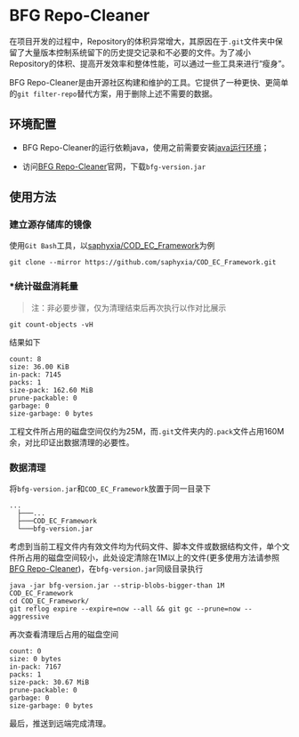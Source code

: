 # BFG Repo-Cleaner

在项目开发的过程中，Repository的体积异常增大，其原因在于`.git`文件夹中保留了大量版本控制系统留下的历史提交记录和不必要的文件。为了减小Repository的体积、提高开发效率和整体性能，可以通过一些工具来进行“瘦身”。

BFG Repo-Cleaner是由开源社区构建和维护的工具。它提供了一种更快、更简单的`git filter-repo`替代方案，用于删除上述不需要的数据。

## 环境配置

* BFG Repo-Cleaner的运行依赖java，使用之前需要安装[java运行环境](https://www.java.com/en/)；

* 访问[BFG Repo-Cleaner](https://rtyley.github.io/bfg-repo-cleaner/)官网，下载`bfg-version.jar`

## 使用方法

### 建立源存储库的镜像

使用`Git Bash`工具，以[saphyxia/COD_EC_Framework](https://github.com/saphyxia/COD_EC_Framework)为例

```git
git clone --mirror https://github.com/saphyxia/COD_EC_Framework.git
```

### *统计磁盘消耗量

> 注：非必要步骤，仅为清理结束后再次执行以作对比展示

```git
git count-objects -vH
```

结果如下

```git
count: 8
size: 36.00 KiB
in-pack: 7145
packs: 1
size-pack: 162.60 MiB
prune-packable: 0
garbage: 0
size-garbage: 0 bytes
```

工程文件所占用的磁盘空间仅约为25M，而`.git`文件夹内的`.pack`文件占用160M余，对比印证出数据清理的必要性。

### 数据清理

将`bfg-version.jar`和`COD_EC_Framework`放置于同一目录下

```
...
  ├───...
  ├───COD_EC_Framework
  └───bfg-version.jar
```

考虑到当前工程文件内有效文件均为代码文件、脚本文件或数据结构文件，单个文件所占用的磁盘空间较小，此处设定清除在1M以上的文件(更多使用方法请参照[BFG Repo-Cleaner](https://rtyley.github.io/bfg-repo-cleaner/))，在`bfg-version.jar`同级目录执行

```git
java -jar bfg-version.jar --strip-blobs-bigger-than 1M COD_EC_Framework
cd COD_EC_Framework/
git reflog expire --expire=now --all && git gc --prune=now --aggressive
```

再次查看清理后占用的磁盘空间

```git
count: 0
size: 0 bytes
in-pack: 7167
packs: 1
size-pack: 30.67 MiB
prune-packable: 0
garbage: 0
size-garbage: 0 bytes
```

最后，推送到远端完成清理。